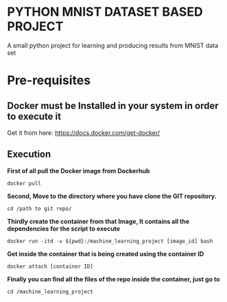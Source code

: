 # PYTHON MNIST DATASET BASED PROJECT
A small python project for learning and producing results from MNIST data set


# Pre-requisites

## Docker must be Installed in your system in order to execute it

Get it from here: https://docs.docker.com/get-docker/

## Execution

**First of all pull the Docker image from Dockerhub**
```
docker pull
```

**Second, Move to the directory where you have clone the GIT repository.**
```
cd /path to git repo/
```

**Thirdly create the container from that Image, It contains all the dependencies for the script to execute**
```
docker run -itd -v ${pwd}:/machine_learning_project [image_id] bash
```

**Get inside the container that is being created using the container ID**
```
docker attach [container ID]
```

**Finally you can find all the files of the repo inside the container, just go to**
```
cd /machine_learning_project
```
